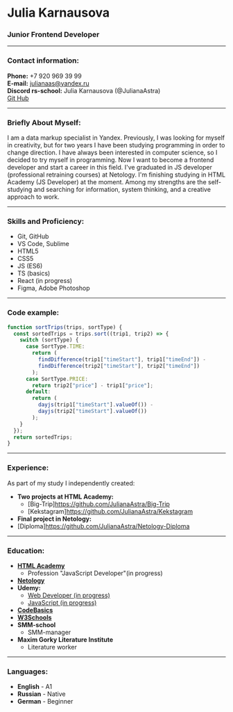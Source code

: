 # Julia Karnausova

### Junior Frontend Developer

---

### Contact information:

**Phone:** +7 920 969 39 99  
**E-mail:** julianaas@yandex.ru  
**Discord rs-school:** Julia Karnausova (@JulianaAstra)  
[Git Hub](https://github.com/JulianaAstra)

---

### Briefly About Myself:

I am a data markup specialist in Yandex. Previously, I was looking for myself in creativity, but for two years I have been studying programming in order to change direction. I have always been interested in computer science, so I decided to try myself in programming. Now I want to become a frontend developer and start a career in this field. I've graduated in JS developer (professional retraining courses) at Netology. I'm finishing studying in HTML Academy (JS Developer) at the moment. Among my strengths are the self-studying and searching for information, system thinking, and a creative approach to work.

---

### Skills and Proficiency:

- Git, GitHub
- VS Code, Sublime
- HTML5
- CSS5
- JS (ES6)
- TS (basics)
- React (in progress)
- Figma, Adobe Photoshop

---

### Code example:

```javascript
function sortTrips(trips, sortType) {
  const sortedTrips = trips.sort((trip1, trip2) => {
    switch (sortType) {
      case SortType.TIME:
        return (
          findDifference(trip1["timeStart"], trip1["timeEnd"]) -
          findDifference(trip2["timeStart"], trip2["timeEnd"])
        );
      case SortType.PRICE:
        return trip2["price"] - trip1["price"];
      default:
        return (
          dayjs(trip1["timeStart"].valueOf()) -
          dayjs(trip2["timeStart"].valueOf())
        );
    }
  });
  return sortedTrips;
}
```

---

### Experience:

As part of my study I independently created:

- **Two projects at HTML Academy:**
  - [Big-Trip]https://github.com/JulianaAstra/Big-Trip
  - [Kekstagram]https://github.com/JulianaAstra/Kekstagram
- **Final project in Netology:**
- [Diploma]https://github.com/JulianaAstra/Netology-Diploma

---

### Education:

- **[HTML Academy](https://htmlacademy.ru/profile/karnausova)**
  - Profession "JavaScript Developer"(in progress)
- **[Netology](https://netology.ru/)**
- **Udemy:**
  - [Web Developer (in progress)](https://www.udemy.com/course/the-complete-web-developer-zero-to-mastery/)
  - [JavaScript (in progress)](https://www.udemy.com/course/javascript-zero-to-junior-developer/)
- **[CodeBasics](https://ru.code-basics.com/)**
- **[W3Schools](https://www.w3schools.com/)**
- **SMM-school**
  - SMM-manager
- **Maxim Gorky Literature Institute**
  - Literature worker

---

### Languages:

- **English** - A1
- **Russian** - Native
- **German** - Beginner
